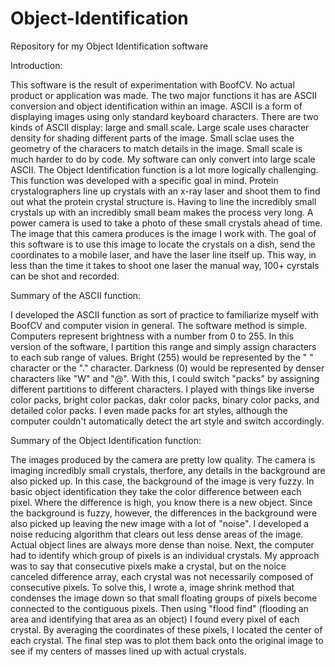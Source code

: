 # Object-Identification
Repository for my Object Identification software

Introduction:

This software is the result of experimentation with BoofCV. No actual product or application was made. The two major functions it has are ASCII conversion and object identification within an image. ASCII is a form of displaying images using only standard keyboard characters. There are two kinds of ASCII display: large and small scale. Large scale uses character density for shading different parts of the image. Small sclae uses the geometry of the characers to match details in the image. Small scale is much harder to do by code. My software can only convert into large scale ASCII. The Object Identification function is a lot more logically challenging. This function was developed with a specific goal in mind. Protein crystalographers line up crystals with an x-ray laser and shoot them to find out what the protein crystal structure is. Having to line the incredibly small crystals up with an incredibly small beam makes the process very long. A power camera is used to take a photo of these small crystals ahead of time. The image that this camera produces is the image I work with. The goal of this software is to use this image to locate the crystals on a dish, send the coordinates to a mobile laser, and have the laser line itself up. This way, in less than the time it takes to shoot one laser the manual way, 100+ cyrstals can be shot and recorded.

Summary of the ASCII function:

I developed the ASCII function as sort of practice to familiarize myself with BoofCV and computer vision in general. The software method is simple. Computers represent brightness with a number from 0 to 255. In this version of the software, I partition this range and simply assign characters to each sub range of values. Bright (255) would be represented by the " " character or the "." character. Darkness (0) would be represented by denser characters like "W" and "@". With this, I could switch "packs" by assigning different partitions to different characters. I played with things like inverse color packs, bright color packas, dakr color packs, binary color packs, and detailed color packs. I even made packs for art styles, although the computer couldn't automatically detect the art style and switch accordingly.

Summary of the Object Identification function:

The images produced by the camera are pretty low quality. The camera is imaging incredibly small crystals, therfore, any details in the background are also picked up. In this case, the background of the image is very fuzzy. In basic object identification they take the color difference between each pixel. Where the difference is high, you know there is a new object. Since the background is fuzzy, however, the differences in the background were also picked up leaving the new image with a lot of "noise". I developed a noise reducing algorithm that clears out less dense areas of the image. Actual object lines are always more dense than noise. Next, the computer had to identify which group of pixels is an individual crystals. My approach was to say that consecutive pixels make a crystal, but on the noice canceled difference array, each crystal was not necessarily composed of consecutive pixels. To solve this, I wrote a, image shrink method that condenses the image down so that small floating groups of pixels become connected to the contiguous pixels. Then using "flood find" (flooding an area and identifying that area as an object) I found every pixel of each crystal. By averaging the coordinates of these pixels, I located the center of each crystal. The final step was to plot them back onto the original image to see if my centers of masses lined up with actual crystals.
